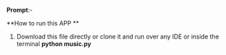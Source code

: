 **Prompt**:-



**How to run this APP **

1. Download this file directly or clone it and run over any IDE or inside the terminal **python music.py**

